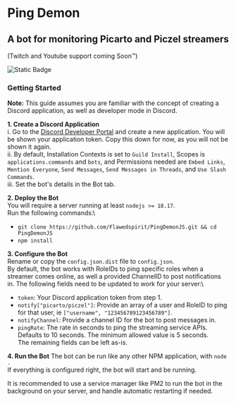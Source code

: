 # Ping Demon
## A bot for monitoring Picarto and Piczel streamers

(Twitch and Youtube support coming Soon™️)

![Static Badge](https://img.shields.io/badge/Ping%20Demon-1.2.1-darkred)

### Getting Started
**Note:** This guide assumes you are familiar with the concept of creating a Discord application, as well as developer mode in Discord.

**1. Create a Discord Application**\
i. Go to the [Discord Developer Portal](https://discord.com/developers/applications) and create a new application. You will be shown your application token. Copy this down for now, as you will not be shown it again.\
ii. By default, Installation Contexts is set to `Guild Install`, Scopes is `applications.commands` and `bots`, and Permissions needed are `Embed Links`, `Mention Everyone`, `Send Messages`, `Send Messages in Threads`, and `Use Slash Commands`.\
iii. Set the bot's details in the Bot tab.

**2. Deploy the Bot**\
You will require a server running at least `nodejs >= 18.17`.\
Run the following commands:\
- `git clone https://github.com/Flawedspirit/PingDemonJS.git && cd PingDemonJS`
- `npm install`

**3. Configure the Bot**\
Rename or copy the `config.json.dist` file to `config.json`.\
By default, the bot works with RoleIDs to ping specific roles when a streamer comes online, as well a provided ChannelID to post notifications in.
The following fields need to be updated to work for your server:\
- `token`: Your Discord application token from step 1.
- `notify["picarto/piczel"]`: Provide an array of a user and RoleID to ping for that user, ie `["username", "123456789123456789"]`.
- `notifyChannel`: Provide a channel ID for the bot to post messages in.
- `pingRate`: The rate in seconds to ping the streaming service APIs. Defaults to 10 seconds. The minimum allowed value is 5 seconds.\
The remaining fields can be left as-is.

**4. Run the Bot**
The bot can be run like any other NPM application, with `node .`\
If everything is configured right, the bot will start and be running.

It is recommended to use a service manager like PM2 to run the bot in the background on your server, and handle automatic restarting if needed.
